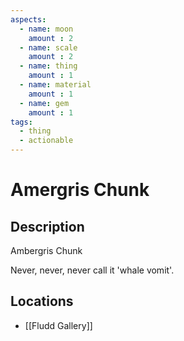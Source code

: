 ```yaml
---
aspects: 
  - name: moon
    amount : 2
  - name: scale
    amount : 2
  - name: thing
    amount : 1
  - name: material
    amount : 1
  - name: gem
    amount : 1
tags:
  - thing
  - actionable
---
```


# Amergris Chunk

## Description
Ambergris Chunk

Never, never, never call it 'whale vomit'.
## Locations
- [[Fludd Gallery]]